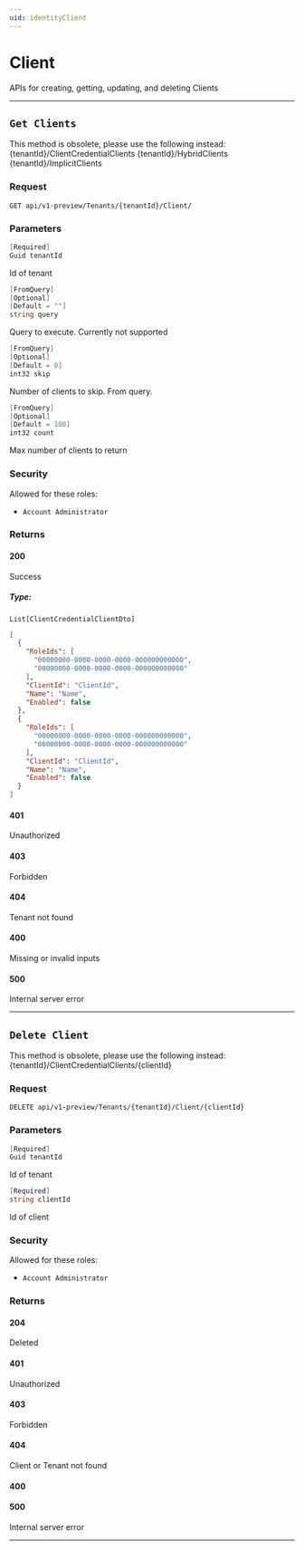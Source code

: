```yaml
---
uid: identityClient
---
```


# Client

APIs for creating, getting, updating, and deleting Clients


***

## `Get Clients`

This method is obsolete, please use the following instead:
            {tenantId}/ClientCredentialClients
            {tenantId}/HybridClients
            {tenantId}/ImplicitClients

### Request

`GET api/v1-preview/Tenants/{tenantId}/Client/`

### Parameters

```csharp
[Required]
Guid tenantId
```

Id of tenant

```csharp
[FromQuery]
[Optional]
[Default = ""]
string query
```

Query to execute. Currently not supported

```csharp
[FromQuery]
[Optional]
[Default = 0]
int32 skip
```

Number of clients to skip. From query.

```csharp
[FromQuery]
[Optional]
[Default = 100]
int32 count
```

Max number of clients to return

### Security

Allowed for these roles:

- `Account Administrator`

### Returns

#### 200

Success

##### Type:

 `List[ClientCredentialClientDto]`

```json
[
  {
    "RoleIds": [
      "00000000-0000-0000-0000-000000000000",
      "00000000-0000-0000-0000-000000000000"
    ],
    "ClientId": "ClientId",
    "Name": "Name",
    "Enabled": false
  },
  {
    "RoleIds": [
      "00000000-0000-0000-0000-000000000000",
      "00000000-0000-0000-0000-000000000000"
    ],
    "ClientId": "ClientId",
    "Name": "Name",
    "Enabled": false
  }
]
```

#### 401

Unauthorized

#### 403

Forbidden

#### 404

Tenant not found

#### 400

Missing or invalid inputs

#### 500

Internal server error
***

## `Delete Client`

This method is obsolete, please use the following instead:
            {tenantId}/ClientCredentialClients/{clientId}

### Request

`DELETE api/v1-preview/Tenants/{tenantId}/Client/{clientId}`

### Parameters

```csharp
[Required]
Guid tenantId
```

Id of tenant

```csharp
[Required]
string clientId
```

Id of client

### Security

Allowed for these roles:

- `Account Administrator`

### Returns

#### 204

Deleted

#### 401

Unauthorized

#### 403

Forbidden

#### 404

Client or Tenant not found

#### 400



#### 500

Internal server error
***

